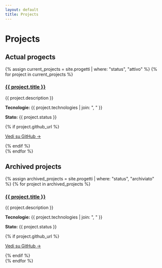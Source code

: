 ```yaml
---
layout: default
title: Projects
---
```


# Projects

## Actual progects

{% assign current_projects = site.progetti | where: "status", "attivo" %}
{% for project in current_projects %}
<div class="project-item current">
  <h3><a href="{{ project.url }}">{{ project.title }}</a></h3>
  <p>{{ project.description }}</p>
  <p><strong>Tecnologie:</strong> {{ project.technologies | join: ", " }}</p>
  <p><strong>Stato:</strong> <span class="status-active">{{ project.status }}</span></p>
  {% if project.github_url %}
  <p><a href="{{ project.github_url }}" target="_blank">Vedi su GitHub →</a></p>
  {% endif %}
</div>
{% endfor %}

## Archived projects

{% assign archived_projects = site.progetti | where: "status", "archiviato" %}
{% for project in archived_projects %}
<div class="project-item archived">
  <h3><a href="{{ project.url }}">{{ project.title }}</a></h3>
  <p>{{ project.description }}</p>
  <p><strong>Tecnologie:</strong> {{ project.technologies | join: ", " }}</p>
  <p><strong>Stato:</strong> <span class="status-archived">{{ project.status }}</span></p>
  {% if project.github_url %}
  <p><a href="{{ project.github_url }}" target="_blank">Vedi su GitHub →</a></p>
  {% endif %}
</div>
{% endfor %}